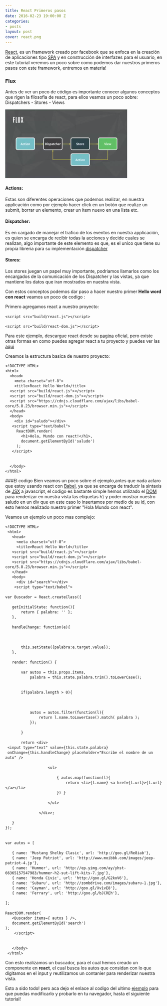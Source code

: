 ```yaml
---
title: React Primeros pasos
date: 2016-02-23 19:00:00 Z
categories:
- posts
layout: post
cover: react.png
---
```


[React](https://facebook.github.io/react/ "react"), es un framework creado por facebook que
se enfoca en la creación de aplicaciones tipo [SPA](https://es.wikipedia.org/wiki/Single-page_application "SPA") y en construcción de interfazes para el usuario, en este tutorial veremos un poco sobre como podemos dar nuestros
primeros pasos con este framework, entremos en materia!

### Flux
Antes de ver un poco de código es importante conocer algunos conceptos que rigen la filosofia de react, para ellos veamos un poco sobre:  Dispatchers - Stores - Views

![Flux](/images/flux.png "flux")

#### Actions:
Estas son diferentes operaciones que podemos realizar, en nuestra applicación
como por ejemplo hacer click en un botón que realize un submit, borrar un elemento,
crear un item nuevo en una lista etc.

#### Dispatcher:
Es en cargado de manejar el trafico de los eventos en nuestra applicación, es quien se encarga
de recibir todas la acciones y decide cuales se realizan, algo importante de este elemento es que, es el unico que tiene su propia libreria para su implementación [dispatcher](https://github.com/facebook/flux/blob/master/src/Dispatcher.js)

#### Stores:
Los stores juegan un papel muy importante, podriamos llamarlos como los encargados de la
comunicación de los Dispatcher y las vistas, ya que mantiene los datos que iran mostrados en
nuestra vista.

Con estos conceptos podemos dar paso a hacer nuestro primer **Hello word con react**
veamos un poco de codigo :

Primero agregamos react a nuestro proyecto:

`<script src="build/react.js"></script>`

`<script src="build/react-dom.js"></script>`

Para este ejemplo, descargue react desde su [pagina](http://facebook.github.io/react/docs/tooling-integration.html) oficial, pero existe
otras formas en como puedes agregar react a tu proyecto y puedes ver las [aqui](http://facebook.github.io/react/docs/tooling-integration.html)

Creamos la estructura basica de nuestro proyecto:

  ```
  <!DOCTYPE HTML>
  <html>
    <head>
      <meta charset="utf-8">
      <title>React Hello World</title>
    <script src="build/react.js"></script>
    <script src="build/react-dom.js"></script>
    <script src="https://cdnjs.cloudflare.com/ajax/libs/babel-core/5.8.23/browser.min.js"></script>
    </head>
    <body>
      <div id="saludo"></div>
     <script type="text/babel">
       ReactDOM.render(
         <h1>Hola, Mundo con react!</h1>,
         document.getElementById('saludo')
       );
     </script>


    </body>
  </html>

```

###El codigo
Bien veamos un poco sobre el ejemplo,antes que nada aclaro que estoy usando react con
[Babel](https://babeljs.io/), ya que se encarga de traducir la sintaxis de
[JSX](https://facebook.github.io/react/docs/jsx-in-depth.html)
 a javascript, el codigo es bastante simple hemos utilizado el [DOM](https://developer.mozilla.org/es/docs/DOM) para renderizar en nuestra vista las etiquetas `h1` y poder mostrar nuestro saludo en un div que en este caso lo insertamos por medio de su id, con esto hemos realizado nuestro primer "Hola Mundo con react".

 Veamos un ejemplo un poco mas complejo:

 ``````
 <!DOCTYPE HTML>
  <html>
    <head>
      <meta charset="utf-8">
      <title>React Hello World</title>
    <script src="build/react.js"></script>
    <script src="build/react-dom.js"></script>
    <script src="https://cdnjs.cloudflare.com/ajax/libs/babel-core/5.8.23/browser.min.js"></script>
    </head>
    <body>
      <div id="search"></div>
     <script type="text/babel">

var Buscador = React.createClass({

    getInitialState: function(){
        return { palabra: '' };
    },

    handleChange: function(e){



        this.setState({palabra:e.target.value});
    },

    render: function() {

        var autos = this.props.items,
            palabra = this.state.palabra.trim().toLowerCase();


        if(palabra.length > 0){



            autos = autos.filter(function(l){
                return l.name.toLowerCase().match( palabra );
            });

        }

        return <div>
  <input type="text" value={this.state.palabra}
  onChange={this.handleChange} placeholder="Escribe el nombre de un auto" />

                    <ul>

                        { autos.map(function(l){
                            return <li>{l.name} <a href={l.url}>{l.url}</a></li>
                        }) }

                    </ul>

                </div>;

    }
});


var autos = [

    { name: 'Mustang Shelby Clasic', url: 'http://goo.gl/Re8iab'},
    { name: 'Jeep Patriot', url: 'http://www.moibbk.com/images/jeep-patriot-4.jp'},
    { name: 'Hummer', url: 'http://ep.yimg.com/ay/yhst-66365157547983/hummer-h2-sut-lift-kits-7.jpg'},
    { name: 'Honda Civic', url: 'http://goo.gl/G2koV6'},
    { name: 'Subaru', url: 'http://zombdrive.com/images/subaru-1.jpg'},
    { name: 'Cayman', url: 'http://goo.gl/Xv1vE8'},
    { name: 'Ferrary', url: 'http://goo.gl/bJCREh'},

];

ReactDOM.render(
    <Buscador items={ autos } />,
    document.getElementById('search')
);
     </script>


    </body>
  </html>
``````
Con esto realizamos un buscador, para el cual hemos creado un componente en **react**, el cual busca los autos que considan con lo que digitamos en el input y reutilizamos un contanier para renderizar nuestra vista.

Esto a sido todo! pero aca dejo el enlace al codigo del ultimo [ejemplo](https://gist.github.com/EnriqueV/e0f5aad50d3515730959) para que puedas modificarlo y probarlo en tu navegador, hasta el siguiente tutorial!
